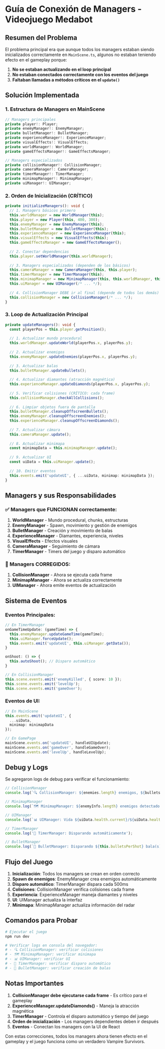 # Guía de Conexión de Managers - Videojuego Medabot

## Resumen del Problema

El problema principal era que aunque todos los managers estaban siendo inicializados correctamente en `MainScene.ts`, algunos no estaban teniendo efecto en el gameplay porque:

1. **No se estaban actualizando en el loop principal**
2. **No estaban conectados correctamente con los eventos del juego**
3. **Faltaban llamadas a métodos críticos en el `update()`**

## Solución Implementada

### 1. Estructura de Managers en MainScene

```typescript
// Managers principales
private player!: Player;
private enemyManager!: EnemyManager;
private bulletManager!: BulletManager;
private experienceManager!: ExperienceManager;
private visualEffects!: VisualEffects;
private worldManager!: WorldManager;
private gameEffectsManager!: GameEffectsManager;

// Managers especializados
private collisionManager!: CollisionManager;
private cameraManager!: CameraManager;
private timerManager!: TimerManager;
private minimapManager!: MinimapManager;
private uiManager!: UIManager;
```

### 2. Orden de Inicialización (CRÍTICO)

```typescript
private initializeManagers(): void {
  // 1. Managers básicos primero
  this.worldManager = new WorldManager(this);
  this.player = new Player(this, 400, 300);
  this.enemyManager = new EnemyManager(this);
  this.bulletManager = new BulletManager(this);
  this.experienceManager = new ExperienceManager(this);
  this.visualEffects = new VisualEffects(this);
  this.gameEffectsManager = new GameEffectsManager();
  
  // 2. Conectar dependencias
  this.player.setWorldManager(this.worldManager);
  
  // 3. Managers especializados (dependen de los básicos)
  this.cameraManager = new CameraManager(this, this.player);
  this.timerManager = new TimerManager(this);
  this.minimapManager = new MinimapManager(this, this.worldManager, this.enemyManager, this.player);
  this.uiManager = new UIManager(/* ... */);
  
  // 4. CollisionManager DEBE ir al final (depende de todos los demás)
  this.collisionManager = new CollisionManager(/* ... */);
}
```

### 3. Loop de Actualización Principal

```typescript
private updateManagers(): void {
  const playerPos = this.player.getPosition();
  
  // 1. Actualizar mundo procedural
  this.worldManager.updateWorld(playerPos.x, playerPos.y);
  
  // 2. Actualizar enemigos
  this.enemyManager.updateEnemies(playerPos.x, playerPos.y);
  
  // 3. Actualizar balas
  this.bulletManager.updateBullets();
  
  // 4. Actualizar diamantes (atracción magnética)
  this.experienceManager.updateDiamonds(playerPos.x, playerPos.y);
  
  // 5. Verificar colisiones (CRÍTICO: cada frame)
  this.collisionManager.checkAllCollisions();
  
  // 6. Limpiar objetos fuera de pantalla
  this.bulletManager.cleanupOffscreenBullets();
  this.enemyManager.cleanupOffscreenEnemies();
  this.experienceManager.cleanupOffscreenDiamonds();
  
  // 7. Actualizar cámara
  this.cameraManager.update();
  
  // 8. Actualizar minimapa
  const minimapData = this.minimapManager.update();
  
  // 9. Actualizar UI
  const uiData = this.uiManager.update();
  
  // 10. Emitir eventos
  this.events.emit('updateUI', { ...uiData, minimap: minimapData });
}
```

## Managers y sus Responsabilidades

### ✅ Managers que FUNCIONAN correctamente:

1. **WorldManager** - Mundo procedural, chunks, estructuras
2. **EnemyManager** - Spawn, movimiento y gestión de enemigos
3. **BulletManager** - Creación y movimiento de balas
4. **ExperienceManager** - Diamantes, experiencia, niveles
5. **VisualEffects** - Efectos visuales
6. **CameraManager** - Seguimiento de cámara
7. **TimerManager** - Timers del juego y disparo automático

### 🔧 Managers CORREGIDOS:

1. **CollisionManager** - Ahora se ejecuta cada frame
2. **MinimapManager** - Ahora se actualiza correctamente
3. **UIManager** - Ahora emite eventos de actualización

## Sistema de Eventos

### Eventos Principales:

```typescript
// En TimerManager
onGameTimeUpdate: (gameTime) => {
  this.enemyManager.updateGameTime(gameTime);
  this.uiManager.forceUpdate();
  this.events.emit('updateUI', this.uiManager.getData());
}

onShoot: () => {
  this.autoShoot(); // Disparo automático
}

// En CollisionManager
this.scene.events.emit('enemyKilled', { score: 10 });
this.scene.events.emit('levelUp');
this.scene.events.emit('gameOver');
```

### Eventos de UI:

```typescript
// En MainScene
this.events.emit('updateUI', {
  ...uiData,
  minimap: minimapData
});

// En GamePage
mainScene.events.on('updateUI', handleUIUpdate);
mainScene.events.on('gameOver', handleGameOver);
mainScene.events.on('levelUp', handleLevelUp);
```

## Debug y Logs

Se agregaron logs de debug para verificar el funcionamiento:

```typescript
// CollisionManager
console.log(`🔍 CollisionManager: ${enemies.length} enemigos, ${bullets.length} balas`);

// MinimapManager
console.log(`🗺️ MinimapManager: ${enemyInfo.length} enemigos detectados`);

// UIManager
console.log(`📊 UIManager: Vida ${uiData.health.current}/${uiData.health.max}`);

// TimerManager
console.log('🔫 TimerManager: Disparando automáticamente');

// BulletManager
console.log(`🎯 BulletManager: Disparando ${this.bulletsPerShot} bala(s)`);
```

## Flujo del Juego

1. **Inicialización**: Todos los managers se crean en orden correcto
2. **Spawn de enemigos**: EnemyManager crea enemigos automáticamente
3. **Disparo automático**: TimerManager dispara cada 500ms
4. **Colisiones**: CollisionManager verifica colisiones cada frame
5. **Experiencia**: ExperienceManager maneja diamantes y niveles
6. **UI**: UIManager actualiza la interfaz
7. **Minimapa**: MinimapManager actualiza información del radar

## Comandos para Probar

```bash
# Ejecutar el juego
npm run dev

# Verificar logs en consola del navegador:
# - 🔍 CollisionManager: verificar colisiones
# - 🗺️ MinimapManager: verificar minimapa
# - 📊 UIManager: verificar UI
# - 🔫 TimerManager: verificar disparo automático
# - 🎯 BulletManager: verificar creación de balas
```

## Notas Importantes

1. **CollisionManager debe ejecutarse cada frame** - Es crítico para el gameplay
2. **ExperienceManager.updateDiamonds()** - Maneja la atracción magnética
3. **TimerManager** - Controla el disparo automático y tiempo del juego
4. **Orden de inicialización** - Los managers dependientes deben ir después
5. **Eventos** - Conectan los managers con la UI de React

Con estas correcciones, todos los managers ahora tienen efecto en el gameplay y el juego funciona como un verdadero Vampire Survivors. 